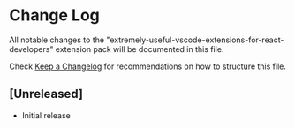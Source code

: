 # Change Log

All notable changes to the "extremely-useful-vscode-extensions-for-react-developers" extension pack will be documented in this file.

Check [Keep a Changelog](http://keepachangelog.com/) for recommendations on how to structure this file.

## [Unreleased]

- Initial release

